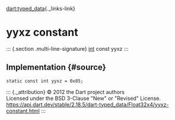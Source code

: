 [dart:typed\_data](../../dart-typed_data/dart-typed_data-library){._links-link}

yyxz constant
=============

::: {.section .multi-line-signature}
[int](../../dart-core/int-class) const yyxz
:::

Implementation {#source}
--------------

``` {.language-dart data-language="dart"}
static const int yyxz = 0x85;
```

::: {._attribution}
© 2012 the Dart project authors\
Licensed under the BSD 3-Clause \"New\" or \"Revised\" License.\
<https://api.dart.dev/stable/2.18.5/dart-typed_data/Float32x4/yyxz-constant.html>
:::
